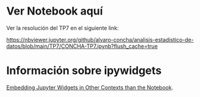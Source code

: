 # Ver Notebook aquí

Ver la resolución del TP7 en el siguiente link:

https://nbviewer.jupyter.org/github/alvaro-concha/analisis-estadistico-de-datos/blob/main/TP7/CONCHA-TP7.ipynb?flush_cache=true

# Información sobre ipywidgets

[Embedding Jupyter Widgets in Other Contexts than the Notebook](https://ipywidgets.readthedocs.io/en/latest/embedding.html).
